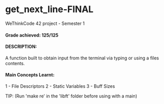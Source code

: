 # get_next_line-FINAL

WeThinkCode 42 project - Semester 1

#### Grade achieved: 125/125

#### DESCRIPTION: 
A function built to obtain input from the terminal via typing or using a files contents.

#### Main Concepts Learnt:
1 - File Descriptors
2 - Static Variables
3 - Buff Sizes

TIP: (Run 'make re' in the 'libft' folder before using with a main)
